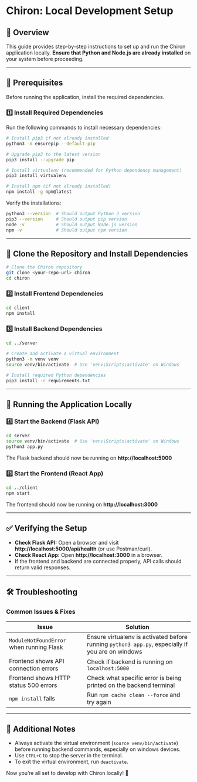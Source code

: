 # **Chiron: Local Development Setup**

## **🚀 Overview**
This guide provides step-by-step instructions to set up and run the Chiron application locally. **Ensure that Python and Node.js are already installed** on your system before proceeding.

---

## **📌 Prerequisites**
Before running the application, install the required dependencies.

### **1️⃣ Install Required Dependencies**
Run the following commands to install necessary dependencies:

```bash
# Install pip3 if not already installed
python3 -m ensurepip --default-pip

# Upgrade pip3 to the latest version
pip3 install --upgrade pip

# Install virtualenv (recommended for Python dependency management)
pip3 install virtualenv

# Install npm (if not already installed)
npm install -g npm@latest
```

Verify the installations:
```bash
python3 --version  # Should output Python 3 version
pip3 --version     # Should output pip version
node -v            # Should output Node.js version
npm -v             # Should output npm version
```

---

## **📂 Clone the Repository and Install Dependencies**

```bash
# Clone the Chiron repository
git clone <your-repo-url> chiron
cd chiron
```

### **2️⃣ Install Frontend Dependencies**
```bash
cd client
npm install
```

### **3️⃣ Install Backend Dependencies**
```bash
cd ../server

# Create and activate a virtual environment
python3 -m venv venv
source venv/bin/activate  # Use 'venv\Scripts\activate' on Windows

# Install required Python dependencies
pip3 install -r requirements.txt
```

---

## **🚀 Running the Application Locally**

### **4️⃣ Start the Backend (Flask API)**
```bash
cd server
source venv/bin/activate  # Use 'venv\Scripts\activate' on Windows
python3 app.py
```
The Flask backend should now be running on **http://localhost:5000**

### **5️⃣ Start the Frontend (React App)**
```bash
cd ../client
npm start
```
The frontend should now be running on **http://localhost:3000**

---

## **✅ Verifying the Setup**
- **Check Flask API:** Open a browser and visit **http://localhost:5000/api/health** (or use Postman/curl).
- **Check React App:** Open **http://localhost:3000** in a browser.
- If the frontend and backend are connected properly, API calls should return valid responses.

---

## **🛠 Troubleshooting**
### **Common Issues & Fixes**
| Issue | Solution |
|--------|----------|
| `ModuleNotFoundError` when running Flask | Ensure virtualenv is activated before running `python3 app.py`, especially if you are on windows |
| Frontend shows API connection errors | Check if backend is running on `localhost:5000` |
| Frontend shows HTTP status 500 errors | Check what specific error is being printed on the backend terminal |
| `npm install` fails | Run `npm cache clean --force` and try again |

---

## **🎯 Additional Notes**
- Always activate the virtual environment (`source venv/bin/activate`) before running backend commands, especially on windows devices.
- Use `CTRL+C` to stop the server in the terminal.
- To exit the virtual environment, run `deactivate`.

Now you’re all set to develop with Chiron locally! 🚀
